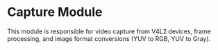 # Capture Module

This module is responsible for video capture from V4L2 devices, frame processing, and image format conversions (YUV to RGB, YUV to Gray).